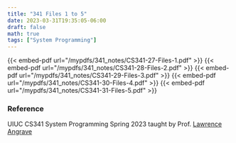 ```yaml
---
title: "341 Files 1 to 5"
date: 2023-03-31T19:35:05-06:00
draft: false
math: true
tags: ["System Programming"]
---
```


{{< embed-pdf url="/mypdfs/341_notes/CS341-27-Files-1.pdf" >}}
{{< embed-pdf url="/mypdfs/341_notes/CS341-28-Files-2.pdf" >}}
{{< embed-pdf url="/mypdfs/341_notes/CS341-29-Files-3.pdf" >}}
{{< embed-pdf url="/mypdfs/341_notes/CS341-30-Files-4.pdf" >}}
{{< embed-pdf url="/mypdfs/341_notes/CS341-31-Files-5.pdf" >}}

### Reference
UIUC CS341 System Programming Spring 2023 taught by Prof. [Lawrence Angrave](https://siebelschool.illinois.edu/about/people/faculty/angrave)
